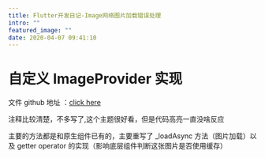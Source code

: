```yaml
---
title: Flutter开发日记-Image网络图片加载错误处理
intro: ""
featured_image: ""
date: 2020-04-07 09:41:10
---
```


# 自定义 ImageProvider 实现

文件 github 地址 ：[click here](https://github.com/Treblex/go-echo-demo/blob/master/flutter_client/lib/library/NetImage.dart)

注释比较清楚，不多写了,这个主题很好看，但是代码高亮一直没啥反应

主要的方法都是和原生组件已有的，主要重写了 \_loadAsync 方法（图片加载）以及 getter operator 的实现（影响底层组件判断这张图片是否使用缓存）
